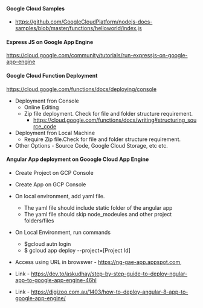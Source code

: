 
#### Google Cloud Samples

   * https://github.com/GoogleCloudPlatform/nodejs-docs-samples/blob/master/functions/helloworld/index.js


#### Express JS on Google App Engine

https://cloud.google.com/community/tutorials/run-expressjs-on-google-app-engine

#### Google Cloud Function Deployment 

https://cloud.google.com/functions/docs/deploying/console
  * Deployment fron Console
     * Online Editing
     * Zip file deployment. Check for file and folder structure requirement.
        * https://cloud.google.com/functions/docs/writing#structuring_source_code
  * Deployment fron Local Machine
     * Require Zip file.Check for file and folder structure requirement.
  * Other Options - Source Code, Google Cloud Storage, etc etc.
  
  
#### Angular App deployment on Gooogle Cloud App Engine

   * Create Project on GCP Console
   * Create App on GCP Console
   * On local environment, add yaml file.
       * The yaml file should include static folder of the angular app
       * The yaml file should skip node_modeules and other project folders/files
   * On Local Environment, run commands
       * $gcloud autn login
       * $ gcloud app deploy --project=[Project Id]


   * Access using URL in browswer - https://ng-gae-app.appspot.com,
   
   * Link - https://dev.to/askudhay/step-by-step-guide-to-deploy-ngular-app-to-google-app-engine-46hl
   * Link - https://digizoo.com.au/1403/how-to-deploy-angular-8-app-to-google-app-engine/
   
   
